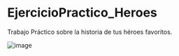 # EjercicioPractico_Heroes
Trabajo Práctico sobre la historia de tus héroes favoritos.

![image](https://user-images.githubusercontent.com/116976078/200645971-a3f1f393-e102-488a-b6c4-8b1ccca1b840.png)
